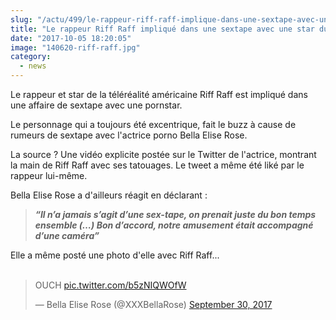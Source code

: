 ```yaml
--- 
slug: "/actu/499/le-rappeur-riff-raff-implique-dans-une-sextape-avec-une-star-du-porno"
title: "Le rappeur Riff Raff impliqué dans une sextape avec une star du Porno !"
date: "2017-10-05 18:20:05"
image: "140620-riff-raff.jpg"
category:
  - news
---
```

<p>Le rappeur et star de la téléréalité américaine Riff Raff est impliqué dans une affaire de sextape avec une pornstar.</p>

<p>Le personnage qui a toujours été excentrique, fait le buzz à cause de rumeurs de sextape avec l'actrice porno Bella Elise Rose.</p>

<p>La source ? Une vidéo explicite postée sur le Twitter de l'actrice, montrant la main de Riff Raff avec ses tatouages. Le tweet a même été liké par le rappeur lui-même.</p>

<p>Bella Elise Rose a d'ailleurs réagit en déclarant :</p>

<blockquote>
<p><strong><em>“Il n’a jamais s’agit d’une sex-tape, on prenait juste du bon temps ensemble (…) Bon d’accord, notre amusement était accompagné d’une caméra” </em></strong></p>
</blockquote>

<p>Elle a même posté une photo d'elle avec Riff Raff...<br />
 </p>
<blockquote class="twitter-tweet" data-lang="en"><p lang="en" dir="ltr">OUCH  <a href="https://t.co/b5zNIQWOfW">pic.twitter.com/b5zNIQWOfW</a></p>— Bella Elise Rose  (@XXXBellaRose) <a href="https://twitter.com/XXXBellaRose/status/914224344552886272?ref_src=twsrc%5Etfw">September 30, 2017</a></blockquote>
<script async src="//platform.twitter.com/widgets.js" charset="utf-8"></script>
